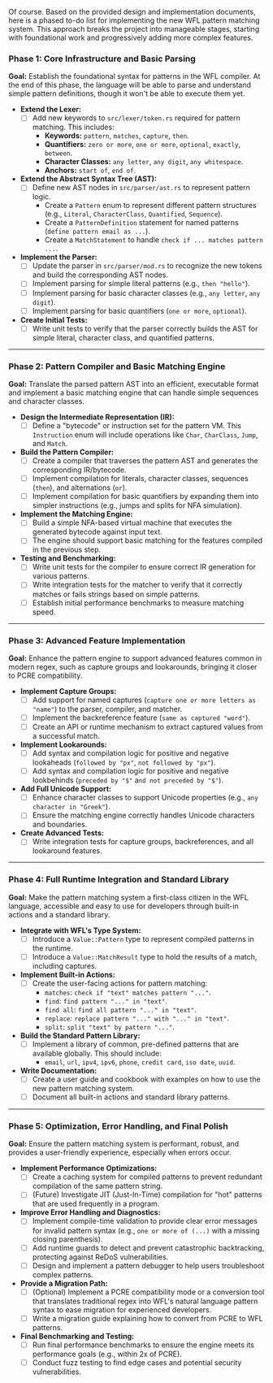 Of course. Based on the provided design and implementation documents, here is a phased to-do list for implementing the new WFL pattern matching system. This approach breaks the project into manageable stages, starting with foundational work and progressively adding more complex features.

### Phase 1: Core Infrastructure and Basic Parsing

**Goal:** Establish the foundational syntax for patterns in the WFL compiler. At the end of this phase, the language will be able to parse and understand simple pattern definitions, though it won't be able to execute them yet.

* **Extend the Lexer:**
    * [ ] Add new keywords to `src/lexer/token.rs` required for pattern matching. This includes:
        * **Keywords:** `pattern`, `matches`, `capture`, `then`.
        * **Quantifiers:** `zero or more`, `one or more`, `optional`, `exactly`, `between`.
        * **Character Classes:** `any letter`, `any digit`, `any whitespace`.
        * **Anchors:** `start of`, `end of`.

* **Extend the Abstract Syntax Tree (AST):**
    * [ ] Define new AST nodes in `src/parser/ast.rs` to represent pattern logic.
        * Create a `Pattern` enum to represent different pattern structures (e.g., `Literal`, `CharacterClass`, `Quantified`, `Sequence`).
        * Create a `PatternDefinition` statement for named patterns (`define pattern email as ...`).
        * Create a `MatchStatement` to handle `check if ... matches pattern ...`.

* **Implement the Parser:**
    * [ ] Update the parser in `src/parser/mod.rs` to recognize the new tokens and build the corresponding AST nodes.
    * [ ] Implement parsing for simple literal patterns (e.g., `then "hello"`).
    * [ ] Implement parsing for basic character classes (e.g., `any letter`, `any digit`).
    * [ ] Implement parsing for basic quantifiers (`one or more`, `optional`).

* **Create Initial Tests:**
    * [ ] Write unit tests to verify that the parser correctly builds the AST for simple literal, character class, and quantified patterns.

---

### Phase 2: Pattern Compiler and Basic Matching Engine

**Goal:** Translate the parsed pattern AST into an efficient, executable format and implement a basic matching engine that can handle simple sequences and character classes.

* **Design the Intermediate Representation (IR):**
    * [ ] Define a "bytecode" or instruction set for the pattern VM. This `Instruction` enum will include operations like `Char`, `CharClass`, `Jump`, and `Match`.

* **Build the Pattern Compiler:**
    * [ ] Create a compiler that traverses the pattern AST and generates the corresponding IR/bytecode.
    * [ ] Implement compilation for literals, character classes, sequences (`then`), and alternations (`or`).
    * [ ] Implement compilation for basic quantifiers by expanding them into simpler instructions (e.g., jumps and splits for NFA simulation).

* **Implement the Matching Engine:**
    * [ ] Build a simple NFA-based virtual machine that executes the generated bytecode against input text.
    * [ ] The engine should support basic matching for the features compiled in the previous step.

* **Testing and Benchmarking:**
    * [ ] Write unit tests for the compiler to ensure correct IR generation for various patterns.
    * [ ] Write integration tests for the matcher to verify that it correctly matches or fails strings based on simple patterns.
    * [ ] Establish initial performance benchmarks to measure matching speed.

---

### Phase 3: Advanced Feature Implementation

**Goal:** Enhance the pattern engine to support advanced features common in modern regex, such as capture groups and lookarounds, bringing it closer to PCRE compatibility.

* **Implement Capture Groups:**
    * [ ] Add support for named captures (`capture one or more letters as "name"`) to the parser, compiler, and matcher.
    * [ ] Implement the backreference feature (`same as captured "word"`).
    * [ ] Create an API or runtime mechanism to extract captured values from a successful match.

* **Implement Lookarounds:**
    * [ ] Add syntax and compilation logic for positive and negative lookaheads (`followed by "px"`, `not followed by "px"`).
    * [ ] Add syntax and compilation logic for positive and negative lookbehinds (`preceded by "$"` a`nd not preceded by "$"`).

* **Add Full Unicode Support:**
    * [ ] Enhance character classes to support Unicode properties (e.g., `any character in "Greek"`).
    * [ ] Ensure the matching engine correctly handles Unicode characters and boundaries.

* **Create Advanced Tests:**
    * [ ] Write integration tests for capture groups, backreferences, and all lookaround features.

---

### Phase 4: Full Runtime Integration and Standard Library

**Goal:** Make the pattern matching system a first-class citizen in the WFL language, accessible and easy to use for developers through built-in actions and a standard library.

* **Integrate with WFL's Type System:**
    * [ ] Introduce a `Value::Pattern` type to represent compiled patterns in the runtime.
    * [ ] Introduce a `Value::MatchResult` type to hold the results of a match, including captures.

* **Implement Built-in Actions:**
    * [ ] Create the user-facing actions for pattern matching:
        * `matches`: `check if "text" matches pattern "..."`.
        * `find`: `find pattern "..." in "text"`.
        * `find all`: `find all pattern "..." in "text"`.
        * `replace`: `replace pattern "..." with "..." in "text"`.
        * `split`: `split "text" by pattern "..."`.

* **Build the Standard Pattern Library:**
    * [ ] Implement a library of common, pre-defined patterns that are available globally. This should include:
        * `email`, `url`, `ipv4`, `ipv6`, `phone`, `credit card`, `iso date`, `uuid`.

* **Write Documentation:**
    * [ ] Create a user guide and cookbook with examples on how to use the new pattern matching system.
    * [ ] Document all built-in actions and standard library patterns.

---

### Phase 5: Optimization, Error Handling, and Final Polish

**Goal:** Ensure the pattern matching system is performant, robust, and provides a user-friendly experience, especially when errors occur.

* **Implement Performance Optimizations:**
    * [ ] Create a caching system for compiled patterns to prevent redundant compilation of the same pattern string.
    * [ ] (Future) Investigate JIT (Just-In-Time) compilation for "hot" patterns that are used frequently in a program.

* **Improve Error Handling and Diagnostics:**
    * [ ] Implement compile-time validation to provide clear error messages for invalid pattern syntax (e.g., `one or more of (...)` with a missing closing parenthesis).
    * [ ] Add runtime guards to detect and prevent catastrophic backtracking, protecting against ReDoS vulnerabilities.
    * [ ] Design and implement a pattern debugger to help users troubleshoot complex patterns.

* **Provide a Migration Path:**
    * [ ] (Optional) Implement a PCRE compatibility mode or a conversion tool that translates traditional regex into WFL's natural language pattern syntax to ease migration for experienced developers.
    * [ ] Write a migration guide explaining how to convert from PCRE to WFL patterns.

* **Final Benchmarking and Testing:**
    * [ ] Run final performance benchmarks to ensure the engine meets its performance goals (e.g., within 2x of PCRE).
    * [ ] Conduct fuzz testing to find edge cases and potential security vulnerabilities.